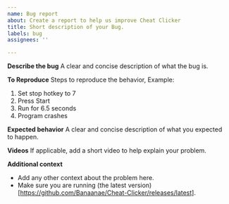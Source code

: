 ```yaml
---
name: Bug report
about: Create a report to help us improve Cheat Clicker
title: Short description of your Bug.
labels: bug
assignees: ''

---
```


**Describe the bug**
A clear and concise description of what the bug is.

**To Reproduce**
Steps to reproduce the behavior, Example:
1. Set stop hotkey to 7
2. Press Start
3. Run for 6.5 seconds
4. Program crashes

**Expected behavior**
A clear and concise description of what you expected to happen.

**Videos**
If applicable, add a short video to help explain your problem.

**Additional context**
- Add any other context about the problem here.
- Make sure you are running (the latest version)[https://github.com/Banaanae/Cheat-Clicker/releases/latest].
